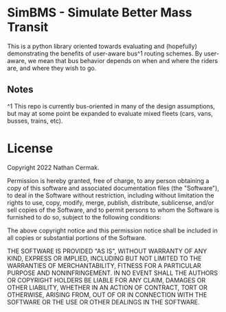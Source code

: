 # SimBMS - Simulate Better Mass Transit

This is a python library oriented towards evaluating and (hopefully) demonstrating the benefits of user-aware bus^1 routing schemes. By user-aware, we mean that bus behavior depends on when and where the riders are, and where they wish to go.


## Notes
^1 This repo is currently bus-oriented in many of the design assumptions, but may at some point be expanded to evaluate mixed fleets (cars, vans, busses, trains, etc).

# License
Copyright 2022 Nathan Cermak.

Permission is hereby granted, free of charge, to any person obtaining a copy of this software and associated documentation files (the "Software"), to deal in the Software without restriction, including without limitation the rights to use, copy, modify, merge, publish, distribute, sublicense, and/or sell copies of the Software, and to permit persons to whom the Software is furnished to do so, subject to the following conditions:

The above copyright notice and this permission notice shall be included in all copies or substantial portions of the Software.

THE SOFTWARE IS PROVIDED "AS IS", WITHOUT WARRANTY OF ANY KIND, EXPRESS OR IMPLIED, INCLUDING BUT NOT LIMITED TO THE WARRANTIES OF MERCHANTABILITY, FITNESS FOR A PARTICULAR PURPOSE AND NONINFRINGEMENT. IN NO EVENT SHALL THE AUTHORS OR COPYRIGHT HOLDERS BE LIABLE FOR ANY CLAIM, DAMAGES OR OTHER LIABILITY, WHETHER IN AN ACTION OF CONTRACT, TORT OR OTHERWISE, ARISING FROM, OUT OF OR IN CONNECTION WITH THE SOFTWARE OR THE USE OR OTHER DEALINGS IN THE SOFTWARE.


